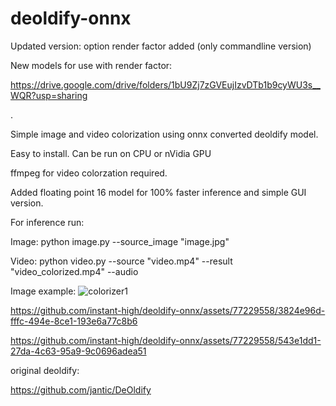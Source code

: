 # deoldify-onnx

Updated version: option render factor added (only commandline version)

New models for use with render factor: 

https://drive.google.com/drive/folders/1bU9Zj7zGVEujIzvDTb1b9cyWU3s__WQR?usp=sharing

.

Simple image and video colorization using onnx converted deoldify model.

Easy to install. Can be run on CPU or nVidia GPU

ffmpeg for video colorzation required.

Added floating point 16 model for 100% faster inference and simple GUI version.

For inference run:

Image:
python image.py --source_image "image.jpg"

Video:
python video.py --source "video.mp4" --result "video_colorized.mp4" --audio

Image example:
![colorizer1](https://github.com/instant-high/deoldify-onnx/assets/77229558/171642dd-9034-4ca7-8d29-c07c6e5e9f0a)


https://github.com/instant-high/deoldify-onnx/assets/77229558/3824e96d-fffc-494e-8ce1-193e6a77c8b6

https://github.com/instant-high/deoldify-onnx/assets/77229558/543e1dd1-27da-4c63-95a9-9c0696adea51


original deoldify:

https://github.com/jantic/DeOldify


